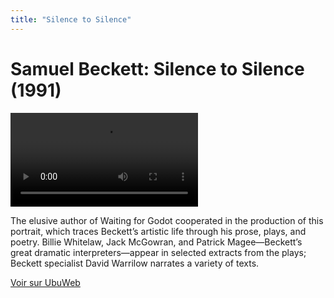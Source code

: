```yaml
---
title: "Silence to Silence"
---
```


# Samuel Beckett: Silence to Silence (1991)

<video controls src='https://ubu.com/media/video/Bekcett-Samuel_Silence-to-Silence_Documentary_1991.mp4'></video>


The elusive author of Waiting for Godot cooperated in the production of this portrait, which traces Beckett’s artistic life through his prose, plays, and poetry. Billie Whitelaw, Jack McGowran, and Patrick Magee—Beckett’s great dramatic interpreters—appear in selected extracts from the plays; Beckett specialist David Warrilow narrates a variety of texts.


[Voir sur UbuWeb](https://ubu.com/film/beckett_silence.html)